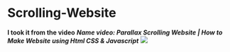 # Scrolling-Website
**I took it from the video** 
___Name video: Parallax Scrolling Website | How to Make Website using Html CSS & Javascript___
![](https://user-images.githubusercontent.com/78971107/145473013-fe7b0efc-b19a-4fca-b87a-d9a0b4ed7dab.png)
